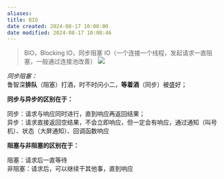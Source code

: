 ```yaml
---
aliases: 
title: BIO
date created: 2024-08-17 10:08:00
date modified: 2024-08-17 10:08:46
---
```

>BIO，Blocking IO，同步阻塞 IO（一个连接一个线程，发起请求一直阻塞，一般通过连接池改善）
![](https://i-blog.csdnimg.cn/blog_migrate/1dd60cf6597e559d75a9ddcf665f3629.png)

_同步阻塞：_  
鲁智深**排队**（阻塞）打酒，时不时问小二，**等着酒**（同步）被盛好；

**同步与异步的区别在于：**

同步：请求与响应同时进行，直到响应再返回结果；  
异步：请求直接返回空结果，不会立即响应，但一定会有响应，通过通知（叫号机）、状态（大屏通知）、回调函数响应

**阻塞与非阻塞的区别在于：**

阻塞：请求后一直等待  
非阻塞：请求后，可以继续干其他事，直到响应